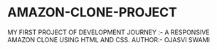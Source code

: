 # AMAZON-CLONE-PROJECT
MY FIRST PROJECT OF DEVELOPMENT JOURNEY :-  A RESPONSIVE AMAZON CLONE USING HTML AND CSS.
AUTHOR:- OJASVI SWAMI

